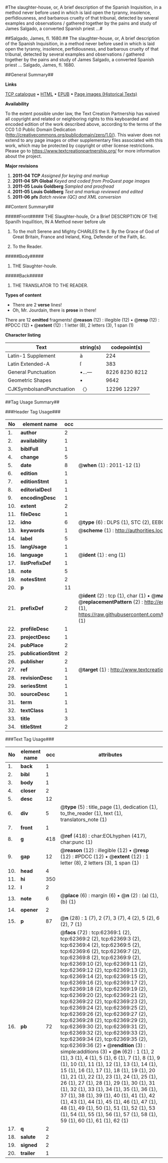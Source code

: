 #The slaughter-house, or, A brief description of the Spanish Inquisition, in a method never before used in which is laid open the tyranny, insolence, perfidiousness, and barbarous cruelty of that tribunal, detected by several examples and observations / gathered together by the pains and study of James Salgado, a converted Spanish priest ...#

##Salgado, James, fl. 1680.##
The slaughter-house, or, A brief description of the Spanish Inquisition, in a method never before used in which is laid open the tyranny, insolence, perfidiousness, and barbarous cruelty of that tribunal, detected by several examples and observations / gathered together by the pains and study of James Salgado, a converted Spanish priest ...
Salgado, James, fl. 1680.

##General Summary##

**Links**

[TCP catalogue](http://www.ota.ox.ac.uk/tcp/)  • 
[HTML](http://tei.it.ox.ac.uk/tcp/Texts-HTML/free/A60/A60256.html)  • 
[EPUB](http://tei.it.ox.ac.uk/tcp/Texts-EPUB/free/A60/A60256.epub) • 
[Page images (Historical Texts)](https://historicaltexts.jisc.ac.uk/eebo-12490685e)

**Availability**

To the extent possible under law, the Text Creation Partnership has waived all copyright and related or neighboring rights to this keyboarded and encoded edition of the work described above, according to the terms of the CC0 1.0 Public Domain Dedication (http://creativecommons.org/publicdomain/zero/1.0/). This waiver does not extend to any page images or other supplementary files associated with this work, which may be protected by copyright or other license restrictions. Please go to https://www.textcreationpartnership.org/ for more information about the project.

**Major revisions**

1. __2011-04__ __TCP__ *Assigned for keying and markup*
1. __2011-04__ __SPi Global__ *Keyed and coded from ProQuest page images*
1. __2011-05__ __Louis Goldberg__ *Sampled and proofread*
1. __2011-05__ __Louis Goldberg__ *Text and markup reviewed and edited*
1. __2011-06__ __pfs__ *Batch review (QC) and XML conversion*

##Content Summary##

#####Front#####
THE Slaughter-houſe, Or a Brief DESCRIPTION OF THE Spaniſh Inquiſition, IN A Method never before uſe
1. To the moſt Serene and Mighty CHARLES the II. By the Grace of God of Great Britain, France and Ireland, King, Defender of the Faith, &c.

1. To the Reader.

#####Body#####

1. THE Slaughter-houſe.

#####Back#####

1. THE TRANSLATOR TO THE READER.

**Types of content**

  * There are 2 **verse** lines!
  * Oh, Mr. Jourdain, there is **prose** in there!

There are 12 **omitted** fragments! 
 @__reason__ (12) : illegible (12)  •  @__resp__ (12) : #PDCC (12)  •  @__extent__ (12) : 1 letter (8), 2 letters (3), 1 span (1)

**Character listing**


|Text|string(s)|codepoint(s)|
|---|---|---|
|Latin-1 Supplement|à|224|
|Latin Extended-A|ſ|383|
|General Punctuation|•…—|8226 8230 8212|
|Geometric Shapes|▪|9642|
|CJKSymbolsandPunctuation|〈〉|12296 12297|

##Tag Usage Summary##

###Header Tag Usage###

|No|element name|occ|attributes|
|---|---|---|---|
|1.|__author__|2||
|2.|__availability__|1||
|3.|__biblFull__|1||
|4.|__change__|5||
|5.|__date__|8| @__when__ (1) : 2011-12 (1)|
|6.|__edition__|1||
|7.|__editionStmt__|1||
|8.|__editorialDecl__|1||
|9.|__encodingDesc__|1||
|10.|__extent__|2||
|11.|__fileDesc__|1||
|12.|__idno__|6| @__type__ (6) : DLPS (1), STC (2), EEBO-CITATION (1), OCLC (1), VID (1)|
|13.|__keywords__|1| @__scheme__ (1) : http://authorities.loc.gov/ (1)|
|14.|__label__|5||
|15.|__langUsage__|1||
|16.|__language__|1| @__ident__ (1) : eng (1)|
|17.|__listPrefixDef__|1||
|18.|__note__|5||
|19.|__notesStmt__|2||
|20.|__p__|11||
|21.|__prefixDef__|2| @__ident__ (2) : tcp (1), char (1)  •  @__matchPattern__ (2) : ([0-9\-]+):([0-9IVX]+) (1), (.+) (1)  •  @__replacementPattern__ (2) : http://eebo.chadwyck.com/downloadtiff?vid=$1&page=$2 (1), https://raw.githubusercontent.com/textcreationpartnership/Texts/master/tcpchars.xml#$1 (1)|
|22.|__profileDesc__|1||
|23.|__projectDesc__|1||
|24.|__pubPlace__|2||
|25.|__publicationStmt__|2||
|26.|__publisher__|2||
|27.|__ref__|1| @__target__ (1) : http://www.textcreationpartnership.org/docs/. (1)|
|28.|__revisionDesc__|1||
|29.|__seriesStmt__|1||
|30.|__sourceDesc__|1||
|31.|__term__|1||
|32.|__textClass__|1||
|33.|__title__|3||
|34.|__titleStmt__|2||


###Text Tag Usage###

|No|element name|occ|attributes|
|---|---|---|---|
|1.|__back__|1||
|2.|__bibl__|1||
|3.|__body__|1||
|4.|__closer__|2||
|5.|__desc__|12||
|6.|__div__|5| @__type__ (5) : title_page (1), dedication (1), to_the_reader (1), text (1), translators_note (1)|
|7.|__front__|1||
|8.|__g__|418| @__ref__ (418) : char:EOLhyphen (417), char:punc (1)|
|9.|__gap__|12| @__reason__ (12) : illegible (12)  •  @__resp__ (12) : #PDCC (12)  •  @__extent__ (12) : 1 letter (8), 2 letters (3), 1 span (1)|
|10.|__head__|4||
|11.|__hi__|350||
|12.|__l__|2||
|13.|__note__|6| @__place__ (6) : margin (6)  •  @__n__ (2) : (a) (1), (b) (1)|
|14.|__opener__|2||
|15.|__p__|87| @__n__ (28) : 1 (7), 2 (7), 3 (7), 4 (2), 5 (2), 6 (2), 7 (1)|
|16.|__pb__|72| @__facs__ (72) : tcp:62369:1 (2), tcp:62369:2 (2), tcp:62369:3 (2), tcp:62369:4 (2), tcp:62369:5 (2), tcp:62369:6 (2), tcp:62369:7 (2), tcp:62369:8 (2), tcp:62369:9 (2), tcp:62369:10 (2), tcp:62369:11 (2), tcp:62369:12 (2), tcp:62369:13 (2), tcp:62369:14 (2), tcp:62369:15 (2), tcp:62369:16 (2), tcp:62369:17 (2), tcp:62369:18 (2), tcp:62369:19 (2), tcp:62369:20 (2), tcp:62369:21 (2), tcp:62369:22 (2), tcp:62369:23 (2), tcp:62369:24 (2), tcp:62369:25 (2), tcp:62369:26 (2), tcp:62369:27 (2), tcp:62369:28 (2), tcp:62369:29 (2), tcp:62369:30 (2), tcp:62369:31 (2), tcp:62369:32 (2), tcp:62369:33 (2), tcp:62369:34 (2), tcp:62369:35 (2), tcp:62369:36 (2)  •  @__rendition__ (3) : simple:additions (3)  •  @__n__ (62) : 1 (1), 2 (1), 3 (1), 4 (1), 5 (1), 6 (1), 7 (1), 8 (1), 9 (1), 10 (1), 11 (1), 12 (1), 13 (1), 14 (1), 15 (1), 16 (1), 17 (1), 18 (1), 19 (1), 20 (1), 21 (1), 22 (1), 23 (1), 24 (1), 25 (1), 26 (1), 27 (1), 28 (1), 29 (1), 30 (1), 31 (1), 32 (1), 33 (1), 34 (1), 35 (1), 36 (1), 37 (1), 38 (1), 39 (1), 40 (1), 41 (1), 42 (1), 43 (1), 44 (1), 45 (1), 46 (1), 47 (1), 48 (1), 49 (1), 50 (1), 51 (1), 52 (1), 53 (1), 54 (1), 55 (1), 56 (1), 57 (1), 58 (1), 59 (1), 60 (1), 61 (1), 62 (1)|
|17.|__q__|2||
|18.|__salute__|2||
|19.|__signed__|2||
|20.|__trailer__|1||
